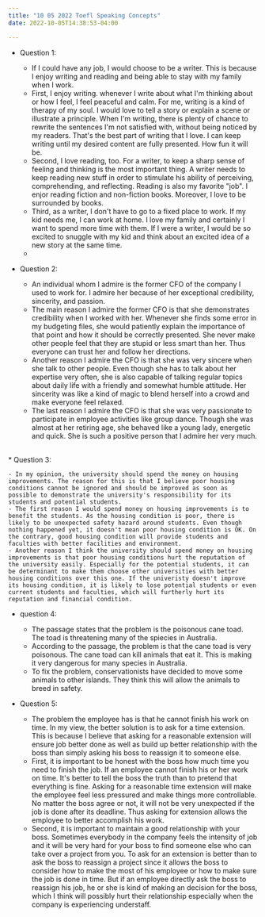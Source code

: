 ```yaml
---
title: "10 05 2022 Toefl Speaking Concepts"
date: 2022-10-05T14:38:53-04:00

---
```



* Question 1:

  - If I could have any job, I would choose to be a writer. This is because I enjoy writing and reading and being able to stay with my family when I work.
  - First, I enjoy writing. whenever I write about what I'm thinking about or how I feel, I feel peaceful and calm. For me, writing is a kind of therapy of my soul. I would love to tell a story or explain a scene or illustrate a principle. When I'm writing, there is plenty of chance to rewrite the sentences I'm not satisfied with, without being noticed by my readers. That's the best part of writing that I love. I can keep writing until my desired content are fully presented. How fun it will be.
  - Second, I love reading, too. For a writer, to keep a sharp sense of feeling and thinking is the most important thing. A writer needs to keep reading new stuff in order to stimulate his ability of perceiving, comprehending, and reflecting. Reading is also my favorite "job". I enjor reading fiction and non-fiction books. Moreover, I love to be surrounded by books.
  - Third, as a writer, I don't have to go to a fixed place to work. If my kid needs me, I can work at home. I love my family and certainly I want to spend more time with them. If I were a writer, I would be so excited to snuggle with my kid and think about an excited idea of a new story at the same time.
  - 
* Question 2:

    -  An individual whom I admire is the former CFO of the company I used to work for. I admire her because of her exceptional credibility, sincerity, and passion.
    -  The main reason I admire the former CFO is that she demonstrates credibility when I worked with her. Whenever she finds some error in my budgeting files, she would patiently explain the importance of that point and how it should be correctly presented. She never make other people feel that they are stupid or less smart than her. Thus everyone can trust her and follow her directions.
    -  Another reason I admire the CFO is that she was very sincere when she talk to other people. Even though she has to talk about her expertise very often, she is also capable of talking regular topics about daily life with a friendly and somewhat humble attitude. Her sincerity was like a kind of magic to blend herself into a crowd and make everyone feel relaxed. 
    -  The last reason I admire the CFO is that she was very passionate to participate in employee activities like group dance. Though she was almost at her retiring age, she behaved like a young lady, energetic and quick. She is such a positive person that I admire her very much. 
<br>
* Question 3: 

    - In my opinion, the university should spend the money on housing improvements. The reason for this is that I believe poor housing conditions cannot be ignored and should be improved as soon as possible to demonstrate the university's responsibility for its students and potential students.
    - The first reason I would spend money on housing improvements is to benefit the students. As the housing condition is poor, there is likely to be unexpected safety hazard around students. Even though nothing happened yet, it doesn't mean poor housing condition is OK. On the contrary, good housing condition will provide students and faculties with better facilities and environment.
    - Another reason I think the university should spend money on housing improvements is that poor housing conditions hurt the reputation of the university easily. Especially for the potential students, it can be determinant to make them choose other universities with better housing conditions over this one. If the univeristy doesn't improve its housing condition, it is likely to lose potential students or even current students and faculties, which will furtherly hurt its reputation and financial condition.




* question 4:

  - The passage states that the problem is the poisonous cane toad. The toad is threatening many of the spiecies in Australia. 
  -  According to the passage, the problem is that the cane toad is very poisonous. The cane toad can kill animals that eat it. This is making it very dangerous for many species in Australia.
  -  To fix the problem, conservationists have decided to move some animals to other islands. They think this will allow the animals to breed in safety.


* Question 5:

    - The problem the employee has is that he cannot finish his work on time. In my view, the better solution is to ask for a time extension. This is because I believe that asking for a reasonable extension will ensure job better done as well as build up better relationship with the boss than simply asking his boss to reassign it to someone else.
    - First, it is important to be honest with the boss how much time you need to finish the job. If an employee cannot finish his or her work on time. It's better to tell the boss the truth than to pretend that everything is fine. Asking for a reasonable time extension will make the employee feel less pressured and make things more controllable. No matter the boss agree or not, it will not be very unexpected if the job is done after its deadline. Thus asking for extension allows the employee to better accomplish his work.
    - Second, it is important to maintain a good relationship with your boss. Sometimes everybody in the company feels the intensity of job and it will be very hard for your boss to find someone else who can take over a project from you. To ask for an extension is better than to ask the boss to reassign a project since it allows the boss to consider how to make the most of his employee or how to make sure the job is done in time. But if an employee directly ask the boss to reassign his job, he or she is kind of making an decision for the boss, which I think will possibly hurt their relationship especially when the company is experiencing understaff.
